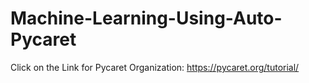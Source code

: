 # Machine-Learning-Using-Auto-Pycaret
Click on the Link for Pycaret Organization:
          https://pycaret.org/tutorial/
